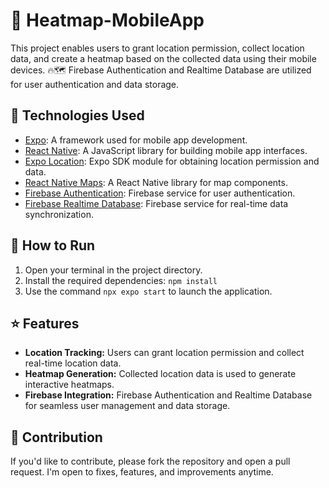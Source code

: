 # 📍 Heatmap-MobileApp

This project enables users to grant location permission, collect location data, and create a heatmap based on the collected data using their mobile devices. 🔥🗺️ Firebase Authentication and Realtime Database are utilized for user authentication and data storage.

## 🚀 Technologies Used

- [Expo](https://expo.dev/): A framework used for mobile app development.
- [React Native](https://reactnative.dev/): A JavaScript library for building mobile app interfaces.
- [Expo Location](https://docs.expo.dev/versions/latest/sdk/location/): Expo SDK module for obtaining location permission and data.
- [React Native Maps](https://github.com/react-native-maps/react-native-maps): A React Native library for map components.
- [Firebase Authentication](https://firebase.google.com/docs/auth): Firebase service for user authentication.
- [Firebase Realtime Database](https://firebase.google.com/docs/database): Firebase service for real-time data synchronization.

## 🏃 How to Run
1. Open your terminal in the project directory.
2. Install the required dependencies: `npm install`
3. Use the command `npx expo start` to launch the application.

## ⭐ Features

- **Location Tracking:** Users can grant location permission and collect real-time location data.
- **Heatmap Generation:** Collected location data is used to generate interactive heatmaps.
- **Firebase Integration:** Firebase Authentication and Realtime Database for seamless user management and data storage.

## 🤝  Contribution

If you'd like to contribute, please fork the repository and open a pull request. I'm open to fixes, features, and improvements anytime.
